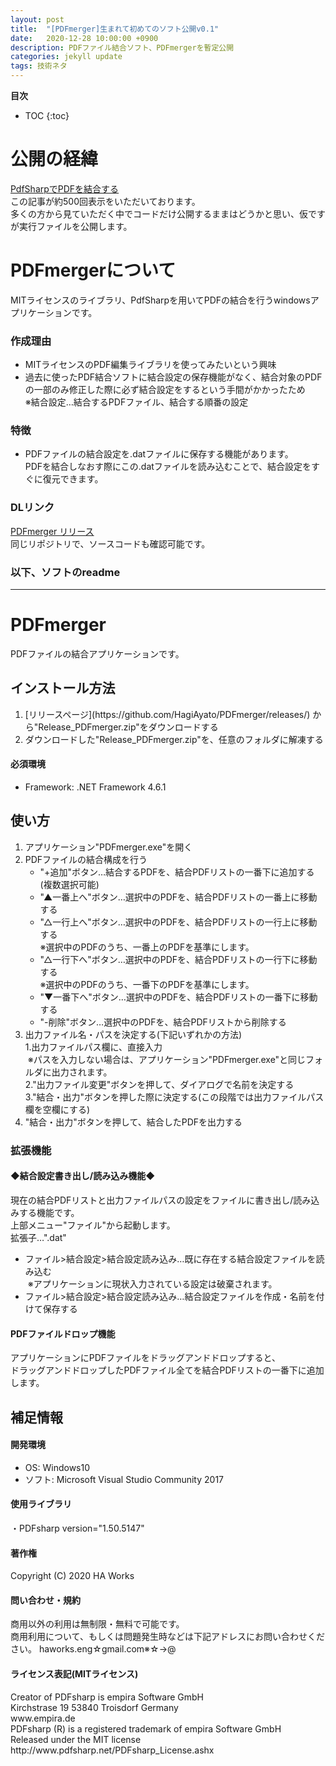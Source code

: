 ```yaml
---
layout: post
title:  "[PDFmerger]生まれて初めてのソフト公開v0.1"
date:   2020-12-28 10:00:00 +0900
description: PDFファイル結合ソフト、PDFmergerを暫定公開
categories: jekyll update
tags: 技術ネタ
---
```

**目次**
- TOC
{:toc}

# 公開の経緯  
[PdfSharpでPDFを結合する](https://qiita.com/hagii-x/items/7e2dc668a446acec560e)  
この記事が約500回表示をいただいております。  
多くの方から見ていただく中でコードだけ公開するままはどうかと思い、仮ですが実行ファイルを公開します。  

# PDFmergerについて  
MITライセンスのライブラリ、PdfSharpを用いてPDFの結合を行うwindowsアプリケーションです。  

### 作成理由  
 - MITライセンスのPDF編集ライブラリを使ってみたいという興味  
 - 過去に使ったPDF結合ソフトに結合設定の保存機能がなく、結合対象のPDFの一部のみ修正した際に必ず結合設定をするという手間がかかったため  
※結合設定…結合するPDFファイル、結合する順番の設定  

### 特徴  
 - PDFファイルの結合設定を.datファイルに保存する機能があります。  
   PDFを結合しなおす際にこの.datファイルを読み込むことで、結合設定をすぐに復元できます。

### DLリンク  
[PDFmerger リリース](https://github.com/HagiAyato/PDFmerger/releases)  
同じリポジトリで、ソースコードも確認可能です。
### 以下、ソフトのreadme  
<hr/>
<h1>PDFmerger</h1>
PDFファイルの結合アプリケーションです。
<h2>インストール方法</h2>
<ol type="1">
  <li>[リリースページ](https://github.com/HagiAyato/PDFmerger/releases/)
  から"Release_PDFmerger.zip"をダウンロードする</li>
  <li>ダウンロードした"Release_PDFmerger.zip"を、任意のフォルダに解凍する</li>
</ol>
<h4>必須環境</h4>
<ul>
  <li>Framework: .NET Framework 4.6.1</li>
</ul>
<h2>使い方</h2>
<ol type="1">
  <li>アプリケーション"PDFmerger.exe"を開く</li>
  <li>PDFファイルの結合構成を行う
    <ul>
      <li>"+追加"ボタン…結合するPDFを、結合PDFリストの一番下に追加する(複数選択可能)</li>
      <li>"▲一番上へ"ボタン…選択中のPDFを、結合PDFリストの一番上に移動する</li>
      <li>"△一行上へ"ボタン…選択中のPDFを、結合PDFリストの一行上に移動する<br />
        ※選択中のPDFのうち、一番上のPDFを基準にします。
      </li>
      <li>"△一行下へ"ボタン…選択中のPDFを、結合PDFリストの一行下に移動する<br />
        ※選択中のPDFのうち、一番下のPDFを基準にします。
      </li>
      <li>"▼一番下へ"ボタン…選択中のPDFを、結合PDFリストの一番下に移動する
      </li>
      <li>"-削除"ボタン…選択中のPDFを、結合PDFリストから削除する</li>
    </ul>
  </li>
  <li>出力ファイル名・パスを決定する(下記いずれかの方法)<br />
    1.出力ファイルパス欄に、直接入力<br />
    &nbsp;※パスを入力しない場合は、アプリケーション"PDFmerger.exe"と同じフォルダに出力されます。<br />
    2."出力ファイル変更"ボタンを押して、ダイアログで名前を決定する<br />
    3."結合・出力"ボタンを押した際に決定する(この段階では出力ファイルパス欄を空欄にする)
  </li>
  <li>"結合・出力"ボタンを押して、結合したPDFを出力する</li>
</ol>
<h3>拡張機能</h3>
<h4><b>◆結合設定書き出し/読み込み機能◆</b></h4>
<p>
  現在の結合PDFリストと出力ファイルパスの設定をファイルに書き出し/読み込みする機能です。<br />
  上部メニュー"ファイル"から起動します。<br />
  拡張子…".dat"<br />
<ul>
  <li>ファイル&gt;結合設定&gt;結合設定読み込み…既に存在する結合設定ファイルを読み込む<br />
    &nbsp;※アプリケーションに現状入力されている設定は破棄されます。
  </li>
  <li>ファイル&gt;結合設定&gt;結合設定読み込み…結合設定ファイルを作成・名前を付けて保存する</li>
</ul>
</p>
<h4>PDFファイルドロップ機能</h4>
<p>
  アプリケーションにPDFファイルをドラッグアンドドロップすると、<br />
  ドラッグアンドドロップしたPDFファイル全てを結合PDFリストの一番下に追加します。
</p>
<h2>補足情報</h2>
<h4>開発環境</h4>
<ul>
  <li>OS: Windows10</li>
  <li>ソフト: Microsoft Visual Studio Community 2017</li>
</ul>
<h4>使用ライブラリ</h4>
・PDFsharp version="1.50.5147"
<h4>著作権</h4>
Copyright (C) 2020 HA Works
<h4>問い合わせ・規約</h4>
商用以外の利用は無制限・無料で可能です。<br />
商用利用について、もしくは問題発生時などは下記アドレスにお問い合わせください。
haworks.eng☆gmail.com※☆→@
<h4>ライセンス表記(MITライセンス)</h4>
Creator of PDFsharp is empira Software GmbH<br />
Kirchstrase 19 53840 Troisdorf Germany<br />
www.empira.de<br />
PDFsharp (R) is a registered trademark of empira Software GmbH<br />
Released under the MIT license<br />
http://www.pdfsharp.net/PDFsharp_License.ashx

